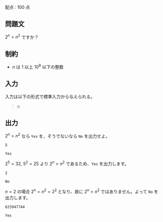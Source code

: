 配点 : $100$ 点

## 問題文

$2^n \gt n^2$ ですか？

## 制約

- $n$ は $1$ 以上 $10^9$ 以下の整数

## 入力

入力は以下の形式で標準入力から与えられる。

> $n$

## 出力

$2^n \gt n^2$ なら `Yes` を、そうでないなら `No` を出力せよ。

```input1
5
```

```output1
Yes
```

$2^5=32,\ 5^2=25$ より $2^n \gt n^2$ であるため、`Yes` を出力します。

```input2
2
```

```output2
No
```

$n=2$ の場合 $2^n=n^2=2^2$ となり、故に $2^n \gt n^2$ ではありません。よって `No` を出力します。

```input3
623947744
```

```output3
Yes
```